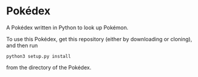 # Pokédex
A Pokédex written in Python to look up Pokémon.

To use this Pokédex, get this repository (either by downloading or cloning), and then run

`python3 setup.py install`

from the directory of the Pokédex.